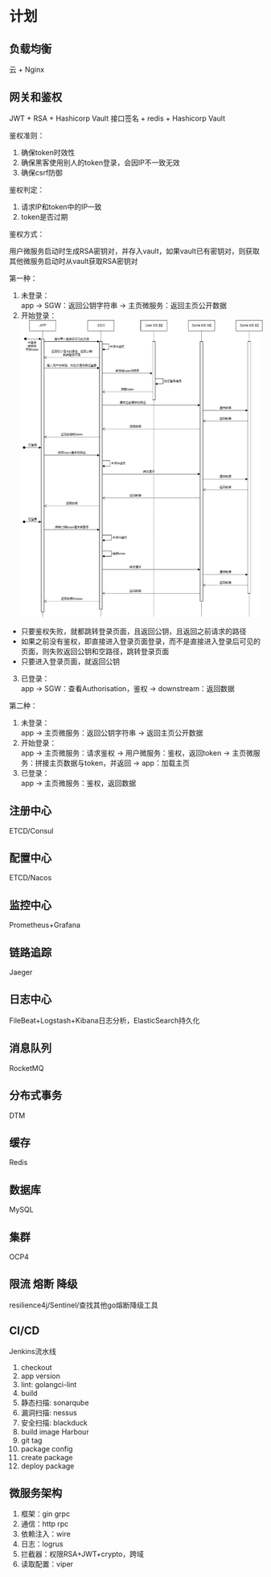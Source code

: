 # 计划

## 负载均衡
云 + Nginx

## 网关和鉴权
JWT + RSA + Hashicorp Vault
接口签名 + redis + Hashicorp Vault

鉴权准则：
1. 确保token时效性
2. 确保黑客使用别人的token登录，会因IP不一致无效
3. 确保csrf防御

鉴权判定：
1. 请求IP和token中的IP一致
2. token是否过期

鉴权方式：

用户微服务启动时生成RSA密钥对，并存入vault，如果vault已有密钥对，则获取 <br>
其他微服务启动时从vault获取RSA密钥对 <br>

第一种：

1. 未登录：<br>
app -> SGW：返回公钥字符串 -> 主页微服务：返回主页公开数据 <br>
2. 开始登录：<br>
![](diagram/登录.drawio.png)
+ 只要鉴权失败，就都跳转登录页面，且返回公钥，且返回之前请求的路径
+ 如果之前没有鉴权，即直接进入登录页面登录，而不是直接进入登录后可见的页面，则失败返回公钥和空路径，跳转登录页面
+ 只要进入登录页面，就返回公钥
3. 已登录：<br>
app -> SGW：查看Authorisation，鉴权 -> downstream：返回数据 <br>

第二种：

1. 未登录： <br>
app -> 主页微服务：返回公钥字符串 -> 返回主页公开数据 <br>
2. 开始登录： <br>
app -> 主页微服务：请求鉴权 -> 用户微服务：鉴权，返回token -> 主页微服务：拼接主页数据与token，并返回 -> app：加载主页 <br>
3. 已登录： <br>
app -> 主页微服务：鉴权，返回数据 <br>

## 注册中心
ETCD/Consul

## 配置中心
ETCD/Nacos

## 监控中心
Prometheus+Grafana

## 链路追踪
Jaeger

## 日志中心
FileBeat+Logstash+Kibana日志分析，ElasticSearch持久化

## 消息队列
RocketMQ

## 分布式事务
DTM

## 缓存
Redis

## 数据库
MySQL

## 集群
OCP4

## 限流 熔断 降级
resilience4j/Sentinel/查找其他go熔断降级工具

## CI/CD
Jenkins流水线
1. checkout
2. app version
3. lint: golangci-lint
4. build
5. 静态扫描: sonarqube
6. 漏洞扫描: nessus
7. 安全扫描: blackduck
8. build image Harbour
9. git tag
10. package config
11. create package
12. deploy package

## 微服务架构
1. 框架：gin grpc
2. 通信：http rpc
3. 依赖注入：wire
4. 日志：logrus
5. 拦截器：权限RSA+JWT+crypto，跨域
6. 读取配置：viper
